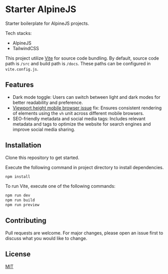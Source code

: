 # Starter AlpineJS

Starter boilerplate for AlpineJS projects.

Tech stacks:

-   AlpineJS
-   TailwindCSS

This project utilize [Vite](https://vitejs.dev/) for source code bundling. By default, source code path is `/src` and build path is `/docs`. These paths can be configured in `vite.config.js`.

## Features

-   Dark mode toggle: Users can switch between light and dark modes for better readability and preference.
-   [Viewport height mobile browser issue](https://stackoverflow.com/questions/37112218/css3-100vh-not-constant-in-mobile-browser) fix: Ensures consistent rendering of elements using the `vh` unit across different mobile browsers.
-   SEO-friendly metadata and social media tags: Includes relevant metadata and tags to optimize the website for search engines and improve social media sharing.

## Installation

Clone this repository to get started.

Execute the following command in project directory to install dependencies.

```bash
npm install
```

To run Vite, execute one of the following commands:

```bash
npm run dev
npm run build
npm run preview
```

## Contributing

Pull requests are welcome. For major changes, please open an issue first to discuss what you would like to change.

## License

[MIT](https://github.com/mkfizi/starter-astro/blob/main/LICENSE)
